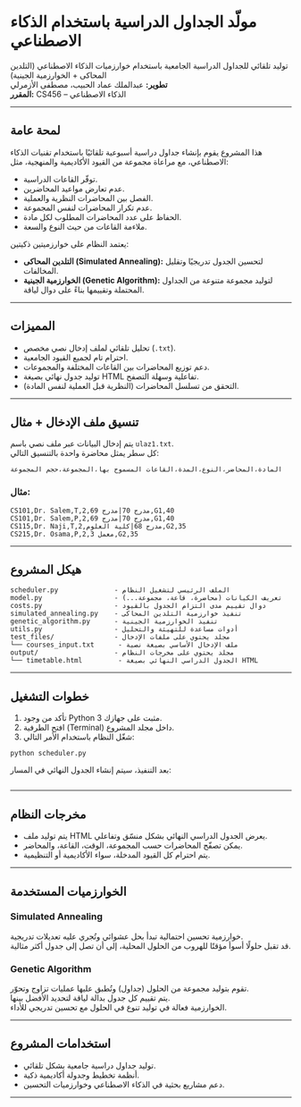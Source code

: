 # مولّد الجداول الدراسية باستخدام الذكاء الاصطناعي

توليد تلقائي للجداول الدراسية الجامعية باستخدام خوارزميات الذكاء الاصطناعي (التلدين المحاكى + الخوارزمية الجينية)  
**تطوير:** عبدالملك عماد الحبيب، مصطفى الأزمرلي  
**المقرر:** CS456 – الذكاء الاصطناعي

---

## لمحة عامة

هذا المشروع يقوم بإنشاء جداول دراسية أسبوعية تلقائيًا باستخدام تقنيات الذكاء الاصطناعي، مع مراعاة مجموعة من القيود الأكاديمية والمنهجية، مثل:

- توفّر القاعات الدراسية.
- عدم تعارض مواعيد المحاضرين.
- الفصل بين المحاضرات النظرية والعملية.
- عدم تكرار المحاضرات لنفس المجموعة.
- الحفاظ على عدد المحاضرات المطلوب لكل مادة.
- ملاءمة القاعات من حيث النوع والسعة.

يعتمد النظام على خوارزميتين ذكيتين:

- **التلدين المحاكى (Simulated Annealing):** لتحسين الجدول تدريجيًا وتقليل المخالفات.
- **الخوارزمية الجينية (Genetic Algorithm):** لتوليد مجموعة متنوعة من الجداول المحتملة وتقييمها بناءً على دوال لياقة.

---

## المميزات

- تحليل تلقائي لملف إدخال نصي مخصص (`.txt`).
- احترام تام لجميع القيود الجامعية.
- دعم توزيع المحاضرات بين القاعات المختلفة والمجموعات.
- توليد جدول نهائي بصيغة HTML تفاعلية وسهلة التصفح.
- التحقق من تسلسل المحاضرات (النظرية قبل العملية لنفس المادة).

---

## تنسيق ملف الإدخال + مثال

يتم إدخال البيانات عبر ملف نصي باسم `ulaz1.txt`.  
كل سطر يمثل محاضرة واحدة بالتنسيق التالي:

```
المادة،المحاضر،النوع،المدة،القاعات المسموح بها،المجموعة،حجم المجموعة
```

### مثال:

```
CS101,Dr. Salem,T,2,مدرج 70|مدرج 69,G1,40
CS101,Dr. Salem,P,2,مدرج 70|مدرج 69,G1,40
CS115,Dr. Naji,T,2,مدرج 68|كلية العلوم,G2,35
CS215,Dr. Osama,P,2,معمل 3,G2,35
```

---

## هيكل المشروع

```
scheduler.py              - الملف الرئيسي لتشغيل النظام
model.py                  - تعريف الكيانات (محاضرة، قاعة، مجموعة...)
costs.py                  - دوال تقييم مدى التزام الجدول بالقيود
simulated_annealing.py    - تنفيذ خوارزمية التلدين المحاكى
genetic_algorithm.py      - تنفيذ الخوارزمية الجينية
utils.py                  - أدوات مساعدة للتهيئة والتحليل
test_files/               - مجلد يحتوي على ملفات الإدخال
└── courses_input.txt      - ملف الإدخال الأساسي بصيغة نصية
output/                   - مجلد يحتوي على مخرجات النظام
└── timetable.html         - الجدول الدراسي النهائي بصيغة HTML
```

---

## خطوات التشغيل

1. تأكد من وجود Python 3 مثبت على جهازك.
2. افتح الطرفية (Terminal) داخل مجلد المشروع.
3. شغّل النظام باستخدام الأمر التالي:

```
python scheduler.py
```

بعد التنفيذ، سيتم إنشاء الجدول النهائي في المسار:

```

```

---

## مخرجات النظام

- يتم توليد ملف HTML يعرض الجدول الدراسي النهائي بشكل منسّق وتفاعلي.
- يمكن تصفّح المحاضرات حسب المجموعة، الوقت، القاعة، والمحاضر.
- يتم احترام كل القيود المدخلة، سواء الأكاديمية أو التنظيمية.

---

## الخوارزميات المستخدمة

### Simulated Annealing

خوارزمية تحسين احتمالية تبدأ بحل عشوائي وتُجري عليه تعديلات تدريجية.  
قد تقبل حلولًا أسوأ مؤقتًا للهروب من الحلول المحلية، إلى أن تصل إلى جدول أكثر مثالية.

### Genetic Algorithm 

تقوم بتوليد مجموعة من الحلول (جداول) وتُطبق عليها عمليات تزاوج وتحوّر.  
يتم تقييم كل جدول بدالة لياقة لتحديد الأفضل بينها.  
الخوارزمية فعالة في توليد تنوع في الحلول مع تحسين تدريجي للأداء.

---

## استخدامات المشروع

- توليد جداول دراسية جامعية بشكل تلقائي.
- أنظمة تخطيط وجدولة أكاديمية ذكية.
- دعم مشاريع بحثية في الذكاء الاصطناعي وخوارزميات التحسين.

---
